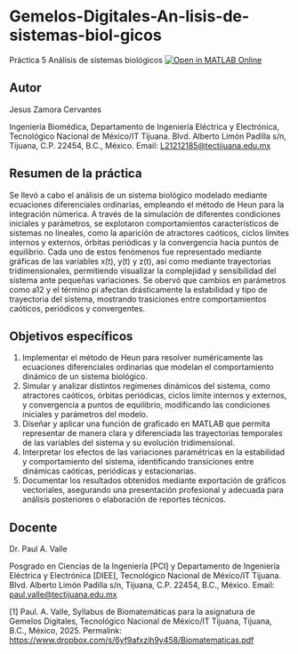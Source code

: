 # Gemelos-Digitales-An-lisis-de-sistemas-biol-gicos
Práctica 5 Análisis de sistemas biológicos
[![Open in MATLAB Online](https://www.mathworks.com/images/responsive/global/open-in-matlab-online.svg)](https://matlab.mathworks.com/open/github/v1?repo=JesusZamora14/Gemelos-Digitales-An-lisis-de-sistemas-biol-gicos)


## Autor
Jesus Zamora Cervantes

Ingeniería Biomédica, Departamento de Ingeniería Eléctrica y Electrónica, Tecnológico Nacional de México/IT Tijuana. Blvd. Alberto Limón Padilla s/n, Tijuana, C.P. 22454, B.C., México. Email: L21212185@tectijuana.edu.mx

## Resumen de la práctica
Se llevó a cabo el análisis de un sistema biológico modelado mediante ecuaciones diferenciales ordinarias, empleando el método de Heun para la integración númerica. A través de la simulación de diferentes condiciones iniciales y parámetros, se explotaron comportamientos característicos de sistemas no lineales, como la aparición de atractores caóticos, ciclos límites internos y externos, órbitas periódicas y la convergencia hacia puntos de equilibrio. Cada uno de estos fenómenos fue representado mediante gráficas de las variables x(t), y(t) y z(t), así como mediante trayectorias tridimensionales, permitiendo visualizar la complejidad y sensibilidad del sistema ante pequeñas variaciones. Se obervó que cambios en parámetros como a12 y el término pi afectan drásticamente la estabilidad y tipo de trayectoria del sistema, mostrando trasiciones entre comportamientos caóticos, periódicos y convergentes.

## Objetivos específicos
1. Implementar el método de Heun para resolver numéricamente las ecuaciones diferenciales ordinarias que modelan el comportamiento dinámico de un sistema biológico.
2. Simular y analizar distintos regímenes dinámicos del sistema, como atractores caóticos, órbitas periódicas, ciclos límite internos y externos, y convergencia a puntos de equilibrio, modificando las condiciones iniciales y parámetros del modelo.
3. Diseñar y aplicar una función de graficado en MATLAB que permita representar de manera clara y diferenciada las trayectorias temporales de las variables del sistema y su evolución tridimensional.
4. Interpretar los efectos de las variaciones paramétricas en la estabilidad y comportamiento del sistema, identificando transiciones entre dinámicas caóticas, periódicas y estacionarias.
5. Documentar los resultados obtenidos mediante exportación de gráficos vectoriales, asegurando una presentación profesional y adecuada para análisis posteriores o elaboración de reportes técnicos.

## Docente
Dr. Paul A. Valle

Posgrado en Ciencias de la Ingeniería [PCI] y Departamento de Ingeniería Eléctrica y Electrónica [DIEE], Tecnológico Nacional de México/IT Tijuana. Blvd. Alberto Limón Padilla s/n, Tijuana, C.P. 22454, B.C., México. Email: paul.valle@tectijuana.edu.mx

[1] Paul. A. Valle, Syllabus de Biomatemáticas para la asignatura de Gemelos Digitales, Tecnológico Nacional de México/IT Tijuana, Tijuana, B.C., México, 2025. Permalink: https://www.dropbox.com/s/6yf9afxzih9y458/Biomatematicas.pdf

